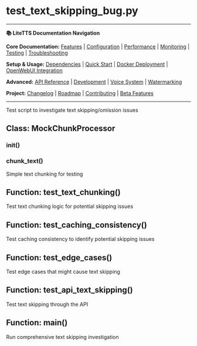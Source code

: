 # test_text_skipping_bug.py

---
**📚 LiteTTS Documentation Navigation**

**Core Documentation:** [Features](../../../../../../FEATURES.md) | [Configuration](../../../../../../CONFIGURATION.md) | [Performance](../../../../../../PERFORMANCE.md) | [Monitoring](../../../../../../MONITORING.md) | [Testing](../../../../../../TESTING.md) | [Troubleshooting](../../../../../../TROUBLESHOOTING.md)

**Setup & Usage:** [Dependencies](../../../../../../DEPENDENCIES.md) | [Quick Start](../../../../../../usage/QUICK_START_COMMANDS.md) | [Docker Deployment](../../../../../../usage/DOCKER-DEPLOYMENT.md) | [OpenWebUI Integration](../../../../../../usage/OPENWEBUI-INTEGRATION.md)

**Advanced:** [API Reference](../../../../../API_REFERENCE.md) | [Development](../../../../../../development/README.md) | [Voice System](../../../../../../voices/README.md) | [Watermarking](../../../../../../WATERMARKING.md)

**Project:** [Changelog](../../../../../../CHANGELOG.md) | [Roadmap](../../../../../../ROADMAP.md) | [Contributing](../../../../../../CONTRIBUTIONS.md) | [Beta Features](../../../../../../BETA_FEATURES.md)

---


Test script to investigate text skipping/omission issues


## Class: MockChunkProcessor

### __init__()

### chunk_text()

Simple text chunking for testing

## Function: test_text_chunking()

Test text chunking logic for potential skipping issues

## Function: test_caching_consistency()

Test caching consistency to identify potential skipping issues

## Function: test_edge_cases()

Test edge cases that might cause text skipping

## Function: test_api_text_skipping()

Test text skipping through the API

## Function: main()

Run comprehensive text skipping investigation

